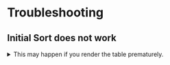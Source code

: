 # Troubleshooting

## Initial Sort does not work

<details>
  <summary>This may happen if you render the table prematurely.</summary>
  
Does not work:
```html
<script>
import { onMount } from 'svelte';

let columns = [{title: 'first'}, {title: 'second'}];
let rows = [];
onMount(async () => {
    rows = await BackendService.getAll();
});
</script>

<ExtendedTable columns={columns} data={rows}></ExtendedTable>
```
    
Works:
```html
<script>
let columns = [{title: 'first'}, {title: 'second'}];
let rows = BackendService.getAll();
</script>

{#await rows then rows}
    <ExtendedTable columns={columns} data={rows}></ExtendedTable>
{/await}
```
</details>